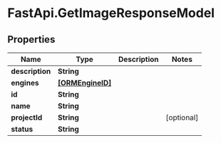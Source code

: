 # FastApi.GetImageResponseModel

## Properties

Name | Type | Description | Notes
------------ | ------------- | ------------- | -------------
**description** | **String** |  | 
**engines** | [**[ORMEngineID]**](ORMEngineID.md) |  | 
**id** | **String** |  | 
**name** | **String** |  | 
**projectId** | **String** |  | [optional] 
**status** | **String** |  | 


